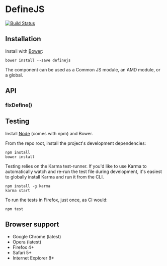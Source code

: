 # DefineJS

[![Build Status](https://secure.travis-ci.org/fixjs/define.js.png?branch=master)](http://travis-ci.org/fixjs/define.js)


## Installation

Install with [Bower](http://bower.io):

```
bower install --save definejs
```

The component can be used as a Common JS module, an AMD module, or a global.


## API

### fixDefine()


## Testing

Install [Node](http://nodejs.org) (comes with npm) and Bower.

From the repo root, install the project's development dependencies:

```
npm install
bower install
```

Testing relies on the Karma test-runner. If you'd like to use Karma to
automatically watch and re-run the test file during development, it's easiest
to globally install Karma and run it from the CLI.

```
npm install -g karma
karma start
```

To run the tests in Firefox, just once, as CI would:

```
npm test
```


## Browser support

* Google Chrome (latest)
* Opera (latest)
* Firefox 4+
* Safari 5+
* Internet Explorer 8+
